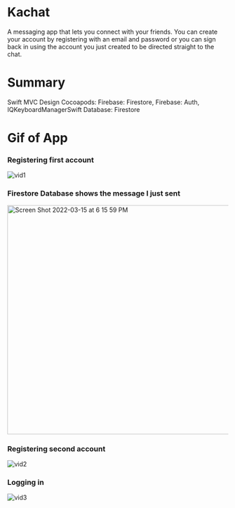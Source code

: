 # Kachat
A messaging app that lets you connect with your friends. You can create your account by registering with an email and password or you can sign back in using the account you just created to be directed straight to the chat.

# Summary
Swift
MVC Design
Cocoapods: Firebase: Firestore, Firebase: Auth, IQKeyboardManagerSwift
Database: Firestore

# Gif of App

### Registering first account
![vid1](https://user-images.githubusercontent.com/80994897/158481688-aaff0479-a2ce-41d0-b26d-f9c85dc41ee5.gif)

### Firestore Database shows the message I just sent
<img width="521" alt="Screen Shot 2022-03-15 at 6 15 59 PM" src="https://user-images.githubusercontent.com/80994897/158481706-4c4c4a74-fbf4-4e9c-a825-fab0484e3412.png">

### Registering second account
![vid2](https://user-images.githubusercontent.com/80994897/158481711-998a9d08-8604-4ce5-8268-bd44c869af6e.gif)

### Logging in 
![vid3](https://user-images.githubusercontent.com/80994897/158481714-404b6656-d5e8-407a-a0b4-218d84c5a4d5.gif)
